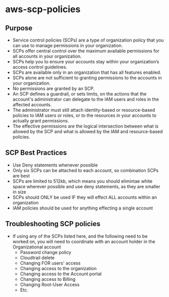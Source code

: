 # aws-scp-policies

## Purpose

- Service control policies (SCPs) are a type of organization policy that you can use to manage permissions in your organization.
- SCPs offer central control over the maximum available permissions for all accounts in your organization.
- SCPs help you to ensure your accounts stay within your organization’s access control guidelines.
- SCPs are available only in an organization that has all features enabled.
- SCPs alone are not sufficient to granting permissions to the accounts in your organization.
- No permissions are granted by an SCP.
- An SCP defines a guardrail, or sets limits, on the actions that the account's administrator can delegate to the IAM users and roles in the affected accounts.
- The administrator must still attach identity-based or resource-based policies to IAM users or roles, or to the resources in your accounts to actually grant permissions.
- The effective permissions are the logical intersection between what is allowed by the SCP and what is allowed by the IAM and resource-based policies.

## SCP Best Practices

- Use Deny statements whenever possible
- Only six SCPs can be attached to each account, so combination SCPs are best
- SCPs are limited to 512kb, which means you should elimintae white space wherever possible and use deny statements, as they are smaller in size
- SCPs should ONLY be used IF they will effect ALL accounts within an organization
- IAM policies should be used for anything effecting a single account


## Troubleshooting SCP policies

- If using any of the SCPs listed here, and the following need to be worked on, you will need to coordinate with an account holder in the Organizational account
  - Password change policy
  - Cloudtrail delete
  - Changing FOR users' access
  - Changing access to the organization
  - Changing access to the Account portal
  - Changing access to Billing
  - Changing Root-User Access
  - Etc.
